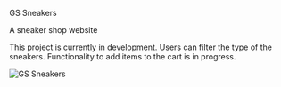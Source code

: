 GS Sneakers

A sneaker shop website

This project is currently in development. Users can filter the type of the sneakers. Functionality to add items to the cart is in progress.

![GS Sneakers](https://user-images.githubusercontent.com/65371719/188770398-cdb6bb67-783b-4146-b758-371212e2b92c.gif)
